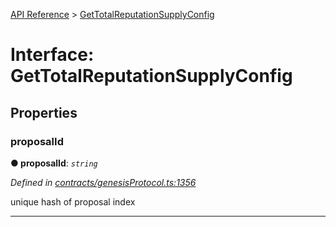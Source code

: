 [API Reference](../README.md) > [GetTotalReputationSupplyConfig](../interfaces/GetTotalReputationSupplyConfig.md)



# Interface: GetTotalReputationSupplyConfig


## Properties
<a id="proposalId"></a>

###  proposalId

**●  proposalId**:  *`string`* 

*Defined in [contracts/genesisProtocol.ts:1356](https://github.com/daostack/arc.js/blob/caacbb2/lib/contracts/genesisProtocol.ts#L1356)*



unique hash of proposal index




___


